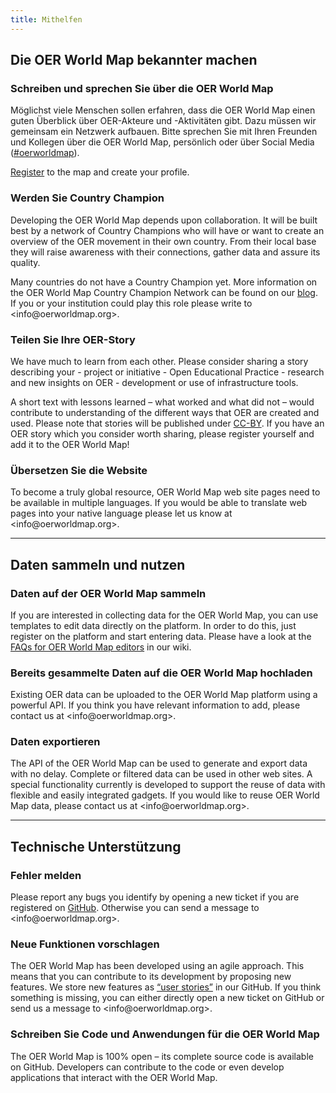 ```yaml
---
title: Mithelfen
---
```

## Die OER World Map bekannter machen

### Schreiben und sprechen Sie über die OER World Map

Möglichst viele Menschen sollen erfahren, dass die OER World Map einen guten Überblick über OER-Akteure und -Aktivitäten gibt. Dazu müssen wir gemeinsam ein Netzwerk aufbauen. Bitte sprechen Sie mit Ihren Freunden und Kollegen über die OER World Map, persönlich oder über Social Media ([#oerworldmap](https://twitter.com/hashtag/oerworldmap)).

[Register](https://oerworldmap.org/user/register) to the map and create your profile.

### Werden Sie Country Champion

Developing the OER World Map depends upon collaboration. It will be built best by a network of Country Champions who will have or want to create an overview of the OER movement in their own country. From their local base they will raise awareness with their connections, gather data and assure its quality.

Many countries do not have a Country Champion yet. More information on the OER World Map Country Champion Network can be found on our [blog](https://oerworldmap.wordpress.com/2015/09/19/how-to-become-part-of-the-oer-world-map-country-champion-network/). If you or your institution could play this role please write to <in&#102;o&#64;oerw&#111;&#114;ldma&#112;&#46;org>.

### Teilen Sie Ihre OER-Story

We have much to learn from each other. Please consider sharing a story describing your - project or initiative - Open Educational Practice - research and new insights on OER - development or use of infrastructure tools.

A short text with lessons learned – what worked and what did not – would contribute to understanding of the different ways that OER are created and used. Please note that stories will be published under [CC-BY](https://creativecommons.org/licenses/by/4.0/). If you have an OER story which you consider worth sharing, please register yourself and add it to the OER World Map!

### Übersetzen Sie die Website

To become a truly global resource, OER World Map web site pages need to be available in multiple languages. If you would be able to translate web pages into your native language please let us know at <in&#102;o&#64;oerw&#111;&#114;ldma&#112;&#46;org>.

* * *

## Daten sammeln und nutzen

### Daten auf der OER World Map sammeln

If you are interested in collecting data for the OER World Map, you can use templates to edit data directly on the platform. In order to do this, just register on the platform and start entering data. Please have a look at the [FAQs for OER World Map editors](https://github.com/hbz/oerworldmap/wiki/FAQs-for-OER-World-Map-editors) in our wiki.

### Bereits gesammelte Daten auf die OER World Map hochladen

Existing OER data can be uploaded to the OER World Map platform using a powerful API. If you think you have relevant information to add, please contact us at <in&#102;o&#64;oerw&#111;&#114;ldma&#112;&#46;org>.

### Daten exportieren

The API of the OER World Map can be used to generate and export data with no delay. Complete or filtered data can be used in other web sites. A special functionality currently is developed to support the reuse of data with flexible and easily integrated gadgets. If you would like to reuse OER World Map data, please contact us at <in&#102;o&#64;oerw&#111;&#114;ldma&#112;&#46;org>.

* * *

## Technische Unterstützung

### Fehler melden

Please report any bugs you identify by opening a new ticket if you are registered on [GitHub](https://github.com/hbz/oerworldmap). Otherwise you can send a message to <in&#102;o&#64;oerw&#111;&#114;ldma&#112;&#46;org>.

### Neue Funktionen vorschlagen

The OER World Map has been developed using an agile approach. This means that you can contribute to its development by proposing new features. We store new features as [“user stories”](https://github.com/hbz/oerworldmap/labels/story) in our GitHub. If you think something is missing, you can either directly open a new ticket on GitHub or send us a message to <in&#102;o&#64;oerw&#111;&#114;ldma&#112;&#46;org>.

### Schreiben Sie Code und Anwendungen für die OER World Map

The OER World Map is 100% open – its complete source code is available on GitHub. Developers can contribute to the code or even develop applications that interact with the OER World Map.